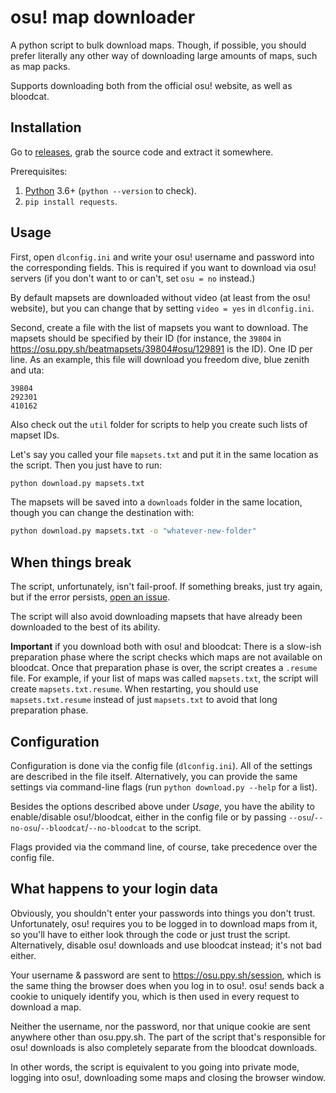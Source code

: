 # osu! map downloader

A python script to bulk download maps. Though, if
possible, you should prefer literally any other way of
downloading large amounts of maps, such as map packs.

Supports downloading both from the official osu! website,
as well as bloodcat.

## Installation

Go to
[releases](https://github.com/iltrof/osumapdl/releases),
grab the source code and extract it somewhere.

Prerequisites:

1. [Python](https://www.python.org/downloads/) 3.6+
   (`python --version` to check).
1. `pip install requests`.

## Usage

First, open `dlconfig.ini` and write your osu! username
and password into the corresponding fields. This is
required if you want to download via osu! servers (if you
don't want to or can't, set `osu = no` instead.)

By default mapsets are downloaded without video (at least
from the osu! website), but you can change that by
setting `video = yes` in `dlconfig.ini`.

Second, create a file with the list of mapsets you want
to download. The mapsets should be specified by their ID
(for instance, the `39804` in
https://osu.ppy.sh/beatmapsets/39804#osu/129891 is the
ID). One ID per line. As an example, this file will
download you freedom dive, blue zenith and uta:

```
39804
292301
410162
```

Also check out the `util` folder for scripts to help you
create such lists of mapset IDs.

Let's say you called your file `mapsets.txt` and put it
in the same location as the script. Then you just have to run:

```bash
python download.py mapsets.txt
```

The mapsets will be saved into a `downloads` folder in
the same location, though you can change the destination
with:

```bash
python download.py mapsets.txt -o "whatever-new-folder"
```

## When things break

The script, unfortunately, isn't fail-proof. If something
breaks, just try again, but if the error persists,
[open an
issue](https://github.com/iltrof/osumapdl/issues).

The script will also avoid downloading mapsets that have
already been downloaded to the best of its ability.

**Important** if you download both with osu! and bloodcat:
There is a slow-ish preparation phase where the script
checks which maps are not available on bloodcat. Once
that preparation phase is over, the script creates a
`.resume` file. For example, if your list of maps was
called `mapsets.txt`, the script will create
`mapsets.txt.resume`. When restarting, you should use
`mapsets.txt.resume` instead of just `mapsets.txt` to
avoid that long preparation phase.

## Configuration

Configuration is done via the config file
(`dlconfig.ini`). All of the settings are described in
the file itself. Alternatively, you can provide the same
settings via command-line flags (run `python download.py --help` for a list).

Besides the options described above under _Usage_, you
have the ability to enable/disable osu!/bloodcat, either
in the config file or by passing
`--osu`/`--no-osu`/`--bloodcat`/`--no-bloodcat` to the
script.

Flags provided via the command line, of course, take
precedence over the config file.

## What happens to your login data

Obviously, you shouldn't enter your passwords into things
you don't trust. Unfortunately, osu! requires you to be
logged in to download maps from it, so you'll have to
either look through the code or just trust the script.
Alternatively, disable osu! downloads and use bloodcat
instead; it's not bad either.

Your username & password are sent to
https://osu.ppy.sh/session, which is the same thing the
browser does when you log in to osu!. osu! sends back a
cookie to uniquely identify you, which is then used in
every request to download a map.

Neither the username, nor the password, nor that unique
cookie are sent anywhere other than osu.ppy.sh. The part
of the script that's responsible for osu! downloads is
also completely separate from the bloodcat downloads.

In other words, the script is equivalent to you going
into private mode, logging into osu!, downloading some
maps and closing the browser window.
